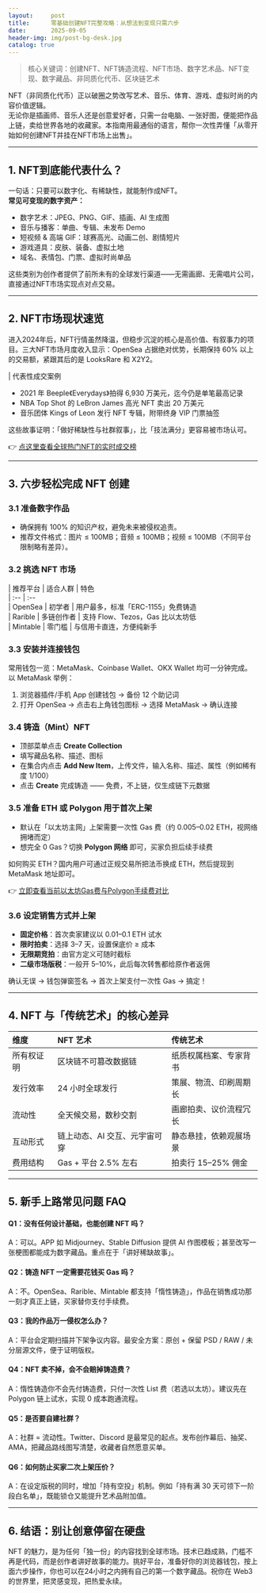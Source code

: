 ```yaml
---
layout:     post
title:      零基础创建NFT完整攻略：从想法到变现只需六步
date:       2025-09-05
header-img: img/post-bg-desk.jpg
catalog: true
---
```


> 核心关键词：创建NFT、NFT铸造流程、NFT市场、数字艺术品、NFT变现、数字藏品、非同质化代币、区块链艺术

NFT（非同质化代币）正以破圈之势改写艺术、音乐、体育、游戏、虚拟时尚的内容价值逻辑。  
无论你是插画师、音乐人还是创意爱好者，只需一台电脑、一张好图，便能把作品上链，卖给世界各地的收藏家。本指南用最通俗的语言，帮你一次性弄懂「从零开始如何创建NFT并挂在NFT市场上出售」。

---

## 1. NFT到底能代表什么？

一句话：只要可以数字化、有稀缺性，就能制作成NFT。  
**常见可变现的数字资产：**

- 数字艺术：JPEG、PNG、GIF、插画、AI 生成图  
- 音乐与播客：单曲、专辑、未发布 Demo  
- 短视频 & 高端 GIF：球赛高光、动画二创、剧情短片  
- 游戏道具：皮肤、装备、虚拟土地  
- 域名、表情包、门票、虚拟时尚单品

这些类别为创作者提供了前所未有的全球发行渠道——无需画廊、无需唱片公司，直接通过NFT市场实现点对点交易。

---

## 2. NFT市场现状速览

进入2024年后，NFT行情虽然降温，但稳步沉淀的核心是高价值、有叙事力的项目。三大NFT市场月度收入显示：OpenSea 占据绝对优势，长期保持 60% 以上的交易额，紧跟其后的是 LooksRare 和 X2Y2。  

| 代表性成交案例
- 2021 年 Beeple《Everydays》拍得 6,930 万美元，迄今仍是单笔最高记录  
- NBA Top Shot 的 LeBron James 高光 NFT 卖出 20 万美元  
- 音乐团体 Kings of Leon 发行 NFT 专辑，附带终身 VIP 门票抽签  

这些故事证明：「做好稀缺性与社群叙事」，比「技法满分」更容易被市场认可。

👉 [点这里查看全球热门NFT的实时成交榜](https://okxdog.com/)

---

## 3. 六步轻松完成 NFT 创建

### 3.1 准备数字作品  
- 确保拥有 100% 的知识产权，避免未来被侵权追责。  
- 推荐文件格式：图片 ≤ 100MB；音频 ≤ 100MB；视频 ≤ 100MB（不同平台限制略有差异）。  

### 3.2 挑选 NFT 市场  

| 推荐平台 | 适合人群 | 特色  
| :-- | :--  
| OpenSea | 初学者 | 用户最多，标准「ERC-1155」免费铸造  
| Rarible | 多链创作者 | 支持 Flow、Tezos，Gas 比以太坊低  
| Mintable | 零门槛 | 与信用卡直连，方便纯新手  

### 3.3 安装并连接钱包  
常用钱包一览：MetaMask、Coinbase Wallet、OKX Wallet 均可一分钟完成。  
以 MetaMask 举例：  
1) 浏览器插件/手机 App 创建钱包 → 备份 12 个助记词  
2) 打开 OpenSea → 点击右上角钱包图标 → 选择 MetaMask → 确认连接  

### 3.4 铸造（Mint）NFT  
- 顶部菜单点击 **Create Collection**  
- 填写藏品名称、描述、图标  
- 在集合内点击 **Add New Item**，上传文件，输入名称、描述、属性（例如稀有度 1/100）  
- 点击 **Create** 完成铸造 —— 免费，不上链，仅生成链下元数据  

### 3.5 准备 ETH 或 Polygon 用于首次上架  
- 默认在「以太坊主网」上架需要一次性 Gas 费（约 0.005–0.02 ETH，视网络拥堵而定）  
- 想完全 0 Gas？切换 **Polygon 网络** 即可，买家负担后续手续费  

如何购买 ETH？国内用户可通过正规交易所把法币换成 ETH，然后提现到 MetaMask 地址即可。  

👉 [立即查看当前以太坊Gas费与Polygon手续费对比](https://okxdog.com/)

### 3.6 设定销售方式并上架  
- **固定价格**：首次卖家建议以 0.01–0.1 ETH 试水  
- **限时拍卖**：选择 3–7 天，设置保底价 ≥ 成本  
- **无限期竞拍**：由官方定义可随时截标  
- **二级市场版税**：一般开 5–10%，此后每次转售都给原作者返佣  

确认无误 → 钱包弹窗签名 → 首次上架支付一次性 Gas → 搞定！

---

## 4. NFT 与「传统艺术」的核心差异

| 维度 | NFT 艺术 | 传统艺术  
| :-- | :-- | :--  
| 所有权证明 | 区块链不可篡改数据链 | 纸质权属档案、专家背书  
| 发行效率 | 24 小时全球发行 | 策展、物流、印刷周期长  
| 流动性 | 全天候交易，数秒交割 | 画廊拍卖、议价流程冗长  
| 互动形式 | 链上动态、AI 交互、元宇宙可穿 | 静态悬挂，依赖观展场景  
| 费用结构 | Gas + 平台 2.5% 左右 | 拍卖行 15–25% 佣金  

---

## 5. 新手上路常见问题 FAQ

#### Q1：没有任何设计基础，也能创建 NFT 吗？  
A：可以。APP 如 Midjourney、Stable Diffusion 提供 AI 作图模板；甚至改写一张梗图都能成为数字藏品。重点在于「讲好稀缺故事」。

#### Q2：铸造 NFT 一定需要花钱买 Gas 吗？  
A：不。OpenSea、Rarible、Mintable 都支持「惰性铸造」，作品在销售成功那一刻才真正上链，买家替你支付手续费。

#### Q3：我的作品万一侵权怎么办？  
A：平台会定期扫描并下架争议内容。最安全方案：原创 + 保留 PSD / RAW / 未分层源文件，便于证明版权。

#### Q4：NFT 卖不掉，会不会赔掉铸造费？  
A：惰性铸造你不会先付铸造费，只付一次性 List 费（若选以太坊）。建议先在 Polygon 链上试水，实现 0 成本跑通流程。

#### Q5：是否要自建社群？  
A：社群 = 流动性。Twitter、Discord 是最常见的起点。发布创作幕后、抽奖、AMA，把藏品路线图写清楚，收藏者自然愿意买单。

#### Q6：如何防止买家二次上架压价？  
A：在设定版税的同时，增加「持有空投」机制。例如「持有满 30 天可领下一阶段白名单」，既能锁仓又能提升艺术品附加值。

---

## 6. 结语：别让创意停留在硬盘

NFT 的魅力，是为任何「独一份」的内容找到全球市场。技术已趋成熟，门槛不再是代码，而是创作者讲好故事的能力。挑好平台，准备好你的浏览器钱包，按上面六步操作，你也可以在24小时之内拥有自己的第一个数字藏品。祝你在 Web3 的世界里，把灵感变现，把热爱永续。